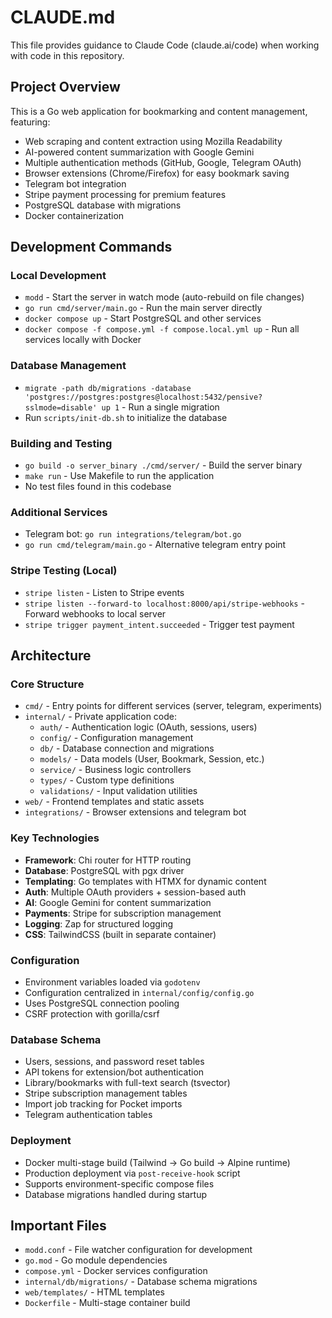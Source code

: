 # CLAUDE.md

This file provides guidance to Claude Code (claude.ai/code) when working with code in this repository.

## Project Overview

This is a Go web application for bookmarking and content management, featuring:
- Web scraping and content extraction using Mozilla Readability
- AI-powered content summarization with Google Gemini
- Multiple authentication methods (GitHub, Google, Telegram OAuth)
- Browser extensions (Chrome/Firefox) for easy bookmark saving
- Telegram bot integration
- Stripe payment processing for premium features
- PostgreSQL database with migrations
- Docker containerization

## Development Commands

### Local Development
- `modd` - Start the server in watch mode (auto-rebuild on file changes)
- `go run cmd/server/main.go` - Run the main server directly
- `docker compose up` - Start PostgreSQL and other services
- `docker compose -f compose.yml -f compose.local.yml up` - Run all services locally with Docker

### Database Management
- `migrate -path db/migrations -database 'postgres://postgres:postgres@localhost:5432/pensive?sslmode=disable' up 1` - Run a single migration
- Run `scripts/init-db.sh` to initialize the database

### Building and Testing
- `go build -o server_binary ./cmd/server/` - Build the server binary
- `make run` - Use Makefile to run the application
- No test files found in this codebase

### Additional Services
- Telegram bot: `go run integrations/telegram/bot.go`
- `go run cmd/telegram/main.go` - Alternative telegram entry point

### Stripe Testing (Local)
- `stripe listen` - Listen to Stripe events
- `stripe listen --forward-to localhost:8000/api/stripe-webhooks` - Forward webhooks to local server
- `stripe trigger payment_intent.succeeded` - Trigger test payment

## Architecture

### Core Structure
- `cmd/` - Entry points for different services (server, telegram, experiments)
- `internal/` - Private application code:
  - `auth/` - Authentication logic (OAuth, sessions, users)
  - `config/` - Configuration management
  - `db/` - Database connection and migrations
  - `models/` - Data models (User, Bookmark, Session, etc.)
  - `service/` - Business logic controllers
  - `types/` - Custom type definitions
  - `validations/` - Input validation utilities
- `web/` - Frontend templates and static assets
- `integrations/` - Browser extensions and telegram bot

### Key Technologies
- **Framework**: Chi router for HTTP routing
- **Database**: PostgreSQL with pgx driver
- **Templating**: Go templates with HTMX for dynamic content
- **Auth**: Multiple OAuth providers + session-based auth
- **AI**: Google Gemini for content summarization
- **Payments**: Stripe for subscription management
- **Logging**: Zap for structured logging
- **CSS**: TailwindCSS (built in separate container)

### Configuration
- Environment variables loaded via `godotenv`
- Configuration centralized in `internal/config/config.go`
- Uses PostgreSQL connection pooling
- CSRF protection with gorilla/csrf

### Database Schema
- Users, sessions, and password reset tables
- API tokens for extension/bot authentication
- Library/bookmarks with full-text search (tsvector)
- Stripe subscription management tables
- Import job tracking for Pocket imports
- Telegram authentication tables

### Deployment
- Docker multi-stage build (Tailwind → Go build → Alpine runtime)
- Production deployment via `post-receive-hook` script
- Supports environment-specific compose files
- Database migrations handled during startup

## Important Files
- `modd.conf` - File watcher configuration for development
- `go.mod` - Go module dependencies
- `compose.yml` - Docker services configuration
- `internal/db/migrations/` - Database schema migrations
- `web/templates/` - HTML templates
- `Dockerfile` - Multi-stage container build